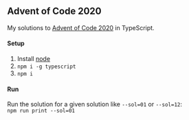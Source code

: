 ## Advent of Code 2020

My solutions to [Advent of Code 2020](https://adventofcode.com/2020) in TypeScript.

#### Setup

1) Install [node](https://nodejs.org/en/download/)
2) `npm i -g typescript`
3) `npm i`

#### Run

Run the solution for a given solution like `--sol=01` or `--sol=12`:  
`npm run print --sol=01`
